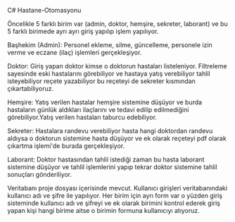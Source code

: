C# Hastane-Otomasyonu

Öncelikle 5 farklı birim var (admin, doktor, hemşire, sekreter, laborant) ve bu 5 farklı birimede ayrı ayrı giriş yapılıp işlem yapılıyor. 

Başhekim (Admin): Personel ekleme, silme, güncelleme, personele izin verme ve eczane (ilaç) işlemleri gerçekleşiyor.

Doktor: Giriş yapan doktor kimse o doktorun hastaları listeleniyor. Filtreleme sayesinde eski hastalarını görebiliyor ve hastaya yatış verebiliyor tahlil isteyebiliyor
reçete yazabiliyor bu reçeteyi de sekreter kısmından çıkartabiliyoruz.

Hemşire: Yatış verilen hastalar hemşire sistemine düşüyor ve burda hastaların günlük aldıkları ilaçlarını ve tedavi edilip edilmediğini görebiliyor.Yatış verilen hastaları taburcu edebiliyor.

Sekreter: Hastalara randevu verebiliyor hasta hangi doktordan randevu aldıysa o doktorun sistemine hasta düşüyor ve ek olarak reçeteyi pdf olarak çıkartma işlemi'de burada gerçekleşiyor.

Laborant: Doktor hastasından tahlil istediği zaman bu hasta laborant sistemine düşüyor ve tahlil işlemlerini yapıp tekrar doktor sistemine tahlil sonuçları gönderiliyor.


Veritabanı proje dosyası içerisinde mevcut.
Kullanıcı girişleri veritabanındaki kullanıcı adı ve şifre ile yapılıyor.
Her birim için ayrı form var o yüzden giriş sisteminde kullanıcı adı ve şifreyi ve ek olarak birimini kontrol ederek giriş yapan kişi hangi birime aitse o birimin formuna kullanıcıyı atıyoruz.
